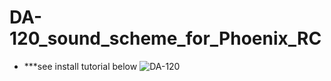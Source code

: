 # DA-120_sound_scheme_for_Phoenix_RC
  * ***see install tutorial below
![DA-120](https://cdn.shopify.com/s/files/1/0826/8595/products/DA-120_1024x1024.jpg?v=1431524674)

